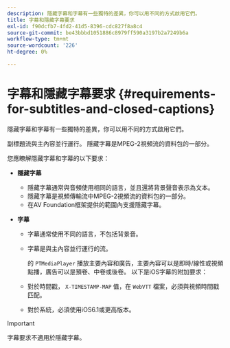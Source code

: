 ```yaml
---
description: 隱藏字幕和字幕有一些獨特的差異，你可以用不同的方式啟用它們。
title: 字幕和隱藏字幕要求
exl-id: f90dcfb7-4fd2-41d5-8396-cdc827f8a8c4
source-git-commit: be43bbbd1051886c8979ff590a3197b2a7249b6a
workflow-type: tm+mt
source-wordcount: '226'
ht-degree: 0%

---
```


# 字幕和隱藏字幕要求 {#requirements-for-subtitles-and-closed-captions}

隱藏字幕和字幕有一些獨特的差異，你可以用不同的方式啟用它們。

副標題流與主內容並行運行。 隱藏字幕是MPEG-2視頻流的資料包的一部分。

您應瞭解隱藏字幕和字幕的以下要求：

* **隱藏字幕**

   * 隱藏字幕通常與音頻使用相同的語言，並且還將背景聲音表示為文本。
   * 隱藏字幕是視頻傳輸流中MPEG-2視頻流的資料包的一部分。
   * 在AV Foundation框架提供的範圍內支援隱藏字幕。

* **字幕**

   * 字幕通常使用不同的語言，不包括背景音。
   * 字幕是與主內容並行運行的流。

      的 `PTMediaPlayer` 播放主要內容和廣告，主要內容可以是即時/線性或視頻點播，廣告可以是預卷、中卷或後卷。
   以下是iOS字幕的附加要求：

   * 對於時間戳， `X-TIMESTAMP-MAP` 值，在 `WebVTT` 檔案，必須與視頻時間戳匹配。

   * 對於系統，必須使用iOS6.1或更高版本。


>[!IMPORTANT]
>
>字幕要求不適用於隱藏字幕。
